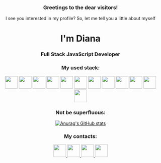<h3 align="center">Greetings to the dear visitors!</h2>
<p align="center">I see you interested in my profile? So, let me tell you a little about myself</p>

<div align="center">
  <h1>I'm Diana</h1>
  <h3>Full Stack JavaScript Developer</h3>
</div>

 
<div align=center>
 <h3>My used stack: </h3>
 <img height=40 src="https://img.icons8.com/color/48/000000/javascript--v1.png">
 <img height=40 src="https://upload.wikimedia.org/wikipedia/commons/thumb/a/a7/React-icon.svg/1200px-React-icon.svg.png">
 <img height=40 src="https://img.icons8.com/color/480/redux.png">
 <img height=40 src="https://redux-saga.js.org/img/Redux-Saga-Logo.png">
 <img height=40 src="https://buttercms.com/static/images/tech_banners/ExpressJS.png">
 <img height=40 src="https://img.icons8.com/color/48/000000/postgreesql.png">
 <img height=40 src="https://upload.wikimedia.org/wikipedia/commons/thumb/d/d9/Node.js_logo.svg/1280px-Node.js_logo.svg.png">
 <img height=40 src="https://img.stackshare.io/service/3211/3591786.png">
 <img height=40 src="https://miro.medium.com/max/788/1*XkmnsJ6Joa6EDFVGUw0tfA.png">
 <img height=40 src="https://upload.wikimedia.org/wikipedia/commons/thumb/6/61/HTML5_logo_and_wordmark.svg/1200px-HTML5_logo_and_wordmark.svg.png">
 <img height=40 src="https://static.wikia.nocookie.net/wikies/images/a/a9/CSS3.png/revision/latest?cb=20160909123652&path-prefix=ru">
 <img height=40 src="https://iconape.com/wp-content/png_logo_vector/postman.png">
</div>

<div align=center>
 <h3>Not be superfluous: </h3>
  
 [![Anurag's GitHub stats](https://github-readme-stats.vercel.app/api?username=Tkeshick&show_icons=true&theme=radical)](https://github.com/anuraghazra/github-readme-stats)
</div>

<div align=center>
 <h3>My contacts: </h3>
  <a href="https://t.me/tkeshick" title="telegram">
    <img width=40 height=40 src="https://img.icons8.com/external-tal-revivo-bold-tal-revivo/192/000000/external-telegram-messenger-privately-held-company-with-cloud-based-instant-messaging-logo-bold-tal-revivo.png"/>
  </a>
  <a href="https://vk.com/tkeshick" title="VK">
    <img width=40 height=40 src="https://icons8.com/icon/16733/whatsapp">
  </a>
 <a href="https://wa.me/89811040446" title="whatsapp">
    <img width=40 height=40 src="">
  </a>
  <a href="mailto:dianatkesh@gmail.com" title="send email">
    <img width=40 height=40 src="">
  </a>
</div>
